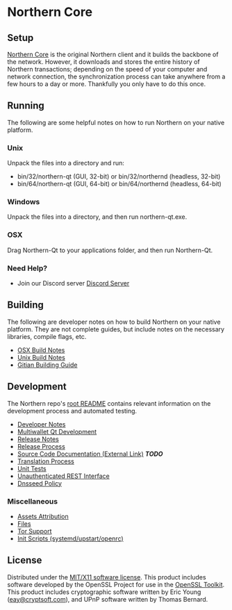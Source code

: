 Northern Core
=====================

Setup
---------------------
[Northern Core](http://savebitcoin.io) is the original Northern client and it builds the backbone of the network. However, it downloads and stores the entire history of Northern transactions; depending on the speed of your computer and network connection, the synchronization process can take anywhere from a few hours to a day or more. Thankfully you only have to do this once.

Running
---------------------
The following are some helpful notes on how to run Northern on your native platform.

### Unix

Unpack the files into a directory and run:

- bin/32/northern-qt (GUI, 32-bit) or bin/32/northernd (headless, 32-bit)
- bin/64/northern-qt (GUI, 64-bit) or bin/64/northernd (headless, 64-bit)

### Windows

Unpack the files into a directory, and then run northern-qt.exe.

### OSX

Drag Northern-Qt to your applications folder, and then run Northern-Qt.

### Need Help?

* Join our Discord server [Discord Server](https://discord.savebitcoin.io)

Building
---------------------
The following are developer notes on how to build Northern on your native platform. They are not complete guides, but include notes on the necessary libraries, compile flags, etc.

- [OSX Build Notes](build-osx.md)
- [Unix Build Notes](build-unix.md)
- [Gitian Building Guide](gitian-building.md)

Development
---------------------
The Northern repo's [root README](https://github.com/northern/northern/blob/master/README.md) contains relevant information on the development process and automated testing.

- [Developer Notes](developer-notes.md)
- [Multiwallet Qt Development](multiwallet-qt.md)
- [Release Notes](release-notes.md)
- [Release Process](release-process.md)
- [Source Code Documentation (External Link)](https://dev.visucore.com/bitcoin/doxygen/) ***TODO***
- [Translation Process](translation_process.md)
- [Unit Tests](unit-tests.md)
- [Unauthenticated REST Interface](REST-interface.md)
- [Dnsseed Policy](dnsseed-policy.md)

### Miscellaneous
- [Assets Attribution](assets-attribution.md)
- [Files](files.md)
- [Tor Support](tor.md)
- [Init Scripts (systemd/upstart/openrc)](init.md)

License
---------------------
Distributed under the [MIT/X11 software license](http://www.opensource.org/licenses/mit-license.php).
This product includes software developed by the OpenSSL Project for use in the [OpenSSL Toolkit](https://www.openssl.org/). This product includes
cryptographic software written by Eric Young ([eay@cryptsoft.com](mailto:eay@cryptsoft.com)), and UPnP software written by Thomas Bernard.
